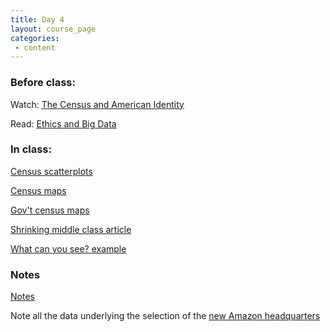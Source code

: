 ```yaml
---
title: Day 4
layout: course_page
categories:
 - content
---
```


### Before class:

Watch:
[The Census and American Identity](https://www.learner.org/vod/vod_window.html?pid=1489)

Read:
[Ethics and Big Data](http://www.sciencedirect.com/science/article/pii/S0160791X16301373)

### In class:
[Census scatterplots](http://104.236.197.250:3838/census-scatterplots/hello/)

[Census maps](http://104.236.197.250/shiny/shiny-statistical-maps/hello/)

[Gov't census maps](https://www.census.gov/geography/interactive-maps.html)

[Shrinking middle class article](https://www.ohio.com/akron/business/pew-study-finds-shrinking-middle-class-in-akron)

[What can you see? example](http://projects.flowingdata.com/america/unemployment/raw.html)

### Notes

[Notes](../day4notes)

Note all the data underlying the selection of the [new Amazon headquarters](https://www.nytimes.com/interactive/2017/09/09/upshot/where-should-amazon-new-headquarters-be.html)
